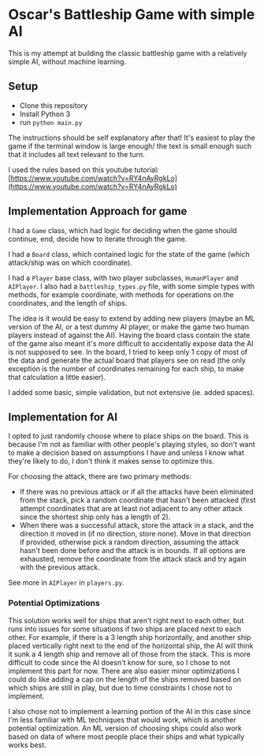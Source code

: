 # Oscar's Battleship Game with simple AI

This is my attempt at building the classic battleship game with a relatively simple AI, without machine learning.

## Setup
- Clone this repository
- Install Python 3
- run `python main.py`
 
The instructions should be self explanatory after that! It's easiest to play the game if the terminal window is large enough/ the text is small enough such that it includes all text relevant to the turn.

I used the rules based on this youtube tutorial: [https://www.youtube.com/watch?v=RY4nAyRgkLo](https://www.youtube.com/watch?v=RY4nAyRgkLo)

## Implementation Approach for game
I had a `Game` class, which had logic for deciding when the game should continue, end, decide how to iterate through the game.

I had a `Board` class, which contained logic for the state of the game (which attack/ship was on which coordinate). 

I had a `Player` base class, with two player subclasses, `HumanPlayer` and `AIPlayer`.
I also had a `battleship_types.py` file, with some simple types with methods, for example coordinate,
with methods for operations on the coordinates, and the length of ships.

The idea is it would be easy to extend by adding new players (maybe an ML version of the AI, or a test dummy AI player, or make the game two human players instead of against the AI). Having the board class contain the state of the game also meant it's more difficult to accidentally expose data the AI is not supposed to see. In the board, I tried to keep only 1 copy of most of the data and generate the actual board that players see on read (the only exception is the number of coordinates remaining for each ship, to make that calculation a little easier).

I added some basic, simple validation, but not extensive (ie. added spaces).

## Implementation for AI
I opted to just randomly choose where to place ships on the board. This is because I'm not as familiar with other people's playing styles, so don't want to make a decision based on assumptions I have and unless I know what they're likely to do, I don't think it makes sense to optimize this.

For choosing the attack, there are two primary methods:

 - If there was no previous attack or if all the attacks have been eliminated from the stack, pick a random coordinate that hasn't been attacked (first attempt coordinates that are at least not adjacent to any other attack since the shortest ship only has a length of 2). 
 - When there was a successful attack, store the attack in a stack, and the direction it moved in (if no direction, store none). Move in that direction if provided, otherwise pick a random direction, assuming the attack hasn't been done before and the attack is in bounds. If all options are exhausted, remove the coordinate from the attack stack and try again with the previous attack.

 See more in `AIPlayer` in `players.py`.

### Potential Optimizations
This solution works well for ships that aren't right next to each other, but runs into issues for some situations if two ships are placed next to each other. For example, if there is a 3 length ship horizontally, and another ship placed vertically right next to the end of the horizontal ship, the AI will think it sunk a 4 length ship and remove all of those from the stack. This is more difficult to code since the AI doesn't know for sure, so I chose to not implement this part for now. There are also easier minor optimizations I could do like adding a cap on the length of the ships removed based on which ships are still in play, but due to time constraints I chose not to implement. 

I also chose not to implement a learning portion of the AI in this case since I'm less familiar with ML techniques that would work, which is another potential optimization. An ML version of choosing ships could also work based on data of where most people place their ships and what typically works best.
